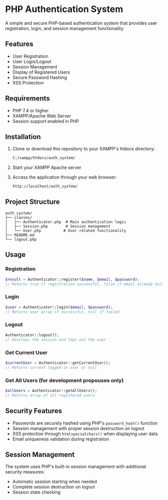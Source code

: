 # PHP Authentication System

A simple and secure PHP-based authentication system that provides user registration, login, and session management functionality.

## Features

- User Registration
- User Login/Logout
- Session Management
- Display of Registered Users
- Secure Password Hashing
- XSS Protection

## Requirements

- PHP 7.4 or higher
- XAMPP/Apache Web Server
- Session support enabled in PHP

## Installation

1. Clone or download this repository to your XAMPP's htdocs directory:
   ```bash
   C:/xampp/htdocs/auth_system/
   ```

2. Start your XAMPP Apache server

3. Access the application through your web browser:
   ```
   http://localhost/auth_system/
   ```

## Project Structure

```
auth_system/
├── classes/
│   ├── Authenticator.php  # Main authentication logic
│   ├── Session.php        # Session management
│   └── User.php          # User related functionality
├── README.md
└── logout.php
```

## Usage

### Registration
```php
$result = Authenticator::register($name, $email, $password);
// Returns true if registration successful, false if email already exists
```

### Login
```php
$user = Authenticator::login($email, $password);
// Returns user array if successful, null if failed
```

### Logout
```php
Authenticator::logout();
// Destroys the session and logs out the user
```

### Get Current User
```php
$currentUser = Authenticator::getCurrentUser();
// Returns current logged-in user or null
```

### Get All Users (for development propouses only)
```php
$allUsers = Authenticator::getAllUsers();
// Returns array of all registered users
```

## Security Features

- Passwords are securely hashed using PHP's `password_hash()` function
- Session management with proper session destruction on logout
- XSS protection through `htmlspecialchars()` when displaying user data
- Email uniqueness validation during registration

## Session Management

The system uses PHP's built-in session management with additional security measures:
- Automatic session starting when needed
- Complete session destruction on logout
- Session state checking